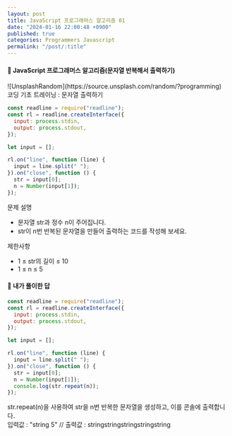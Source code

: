 ```yaml
---
layout: post
title: JavaScript 프로그래머스 알고리즘 01
date: "2024-01-16 22:00:48 +0900"
published: true
categories: Programmers Javascript
permalink: "/post/:title"
---
```


<h4>🤭 JavaScript 프로그래머스 알고리즘(문자열 반복해서 출력하기)</h4>
![UnsplashRandom](https://source.unsplash.com/random/?programming)

<br>
코딩 기초 트레이닝 : 문자열 출력하기

```javascript
const readline = require("readline");
const rl = readline.createInterface({
  input: process.stdin,
  output: process.stdout,
});

let input = [];

rl.on("line", function (line) {
  input = line.split(" ");
}).on("close", function () {
  str = input[0];
  n = Number(input[1]);
});
```

문제 설명

- 문자열 str과 정수 n이 주어집니다.
- str이 n번 반복된 문자열을 만들어 출력하는 코드를 작성해 보세요.

제한사항

- 1 ≤ str의 길이 ≤ 10
- 1 ≤ n ≤ 5

<h4>🤭 내가 풀이한 답</h4>

```javascript
const readline = require("readline");
const rl = readline.createInterface({
  input: process.stdin,
  output: process.stdout,
});

let input = [];

rl.on("line", function (line) {
  input = line.split(" ");
}).on("close", function () {
  str = input[0];
  n = Number(input[1]);
  console.log(str.repeat(n));
});
```

str.repeat(n)을 사용하여 str을 n번 반복한 문자열을 생성하고, 이를 콘솔에 출력합니다.<br >
입력값 : "string 5" // 출력값 : stringstringstringstringstring
